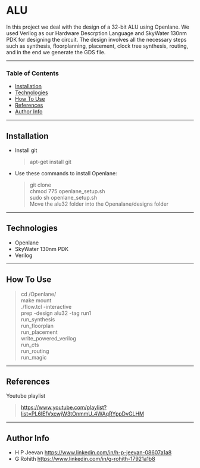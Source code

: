 # ALU

In this project we deal with the design of a 32-bit ALU using Openlane. We used Verilog as our Hardware Descrption Language and SkyWater 130nm PDK for designing the circuit. The design involves all the necessary steps such as synthesis, floorplanning, placement, clock tree synthesis, routing, and in the end we generate the GDS file.

---

### Table of Contents

- [Installation](#installation)
- [Technologies](#technologies)
- [How To Use](#how-to-use)
- [References](#references)
- [Author Info](#author-info)

---

## Installation

- Install git
    > apt-get install git

- Use these commands to install Openlane: 
    > git clone  
    > chmod 775 openlane_setup.sh  
    > sudo sh openlane_setup.sh  
    Move the alu32 folder into the Openalane/designs folder 
 
---

## Technologies

- Openlane
- SkyWater 130nm PDK
- Verilog

---

## How To Use

 > cd /Openlane/  
 > make mount  
 > ./flow.tcl -interactive  
 > prep -design alu32 -tag run1  
 > run_synthesis  
 > run_floorplan  
 > run_placement  
 > write_powered_verilog  
 > run_cts  
 > run_routing  
 > run_magic  

---

## References

Youtube playlist
 > https://www.youtube.com/playlist?list=PL6lEfVxcwjW3tOnmmU_4WAqRYppDvGLHM

---

## Author Info

- H P Jeevan https://www.linkedin.com/in/h-p-jeevan-08607a1a8  
- G Rohith https://www.linkedin.com/in/g-rohith-17921a1b8  
